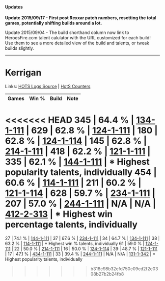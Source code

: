 #### Updates
**Update 2015/09/17 - First post Rexxar patch numbers, resetting the total games, potentially shifting builds around a lot.**

Update 2015/09/04 - The build shorthand column now link to HeroesFire.com talent calulator with the URL customized for each build!  
Use them to see a more detailed view of the build and talents, or tweak builds slightly.

***

# Kerrigan

Links: [HOTS Logs Source](https://www.hotslogs.com/Sitewide/HeroDetails?Hero=Kerrigan) | [HotS Counters](http://hotscounters.com/#/hero/Kerrigan)

Games  | Win %  | Build     | Note
-----  | -----  | -----     | ----
<<<<<<< HEAD
345    | 64.4 % | [134-1-111](http://www.heroesfire.com/hots/talent-calculator/kerrigan#hGqt) | 
629    | 62.8 % | [124-1-111](http://www.heroesfire.com/hots/talent-calculator/kerrigan#guQN) | 
180    | 62.8 % | [124-1-114](http://www.heroesfire.com/hots/talent-calculator/kerrigan#guQQ) | 
145    | 62.8 % | [214-1-111](http://www.heroesfire.com/hots/talent-calculator/kerrigan#kK8t) | 
418    | 62.2 % | [121-1-111](http://www.heroesfire.com/hots/talent-calculator/kerrigan#gn5d) | 
335    | 62.1 % | [144-1-111](http://www.heroesfire.com/hots/talent-calculator/kerrigan#hfFN) | * Highest popularity talents, individually
454    | 60.6 % | [114-1-111](http://www.heroesfire.com/hots/talent-calculator/kerrigan#gV_t) | 
211    | 60.2 % | [121-1-114](http://www.heroesfire.com/hots/talent-calculator/kerrigan#gn5g) | 
628    | 59.7 % | [234-1-111](http://www.heroesfire.com/hots/talent-calculator/kerrigan#l4zt) | 
207    | 57.0 % | [244-1-111](http://www.heroesfire.com/hots/talent-calculator/kerrigan#lTON) | 
N/A    | N/A    | [412-2-313](http://www.heroesfire.com/hots/talent-calculator/kerrigan#rtr9) | * Highest win percentage talents, individually
=======
27     | 74.1 % | [144-1-111](http://www.heroesfire.com/hots/talent-calculator/kerrigan#hfFN) | 
37     | 67.6 % | [234-1-111](http://www.heroesfire.com/hots/talent-calculator/kerrigan#l4zt) | 
34     | 64.7 % | [134-1-111](http://www.heroesfire.com/hots/talent-calculator/kerrigan#hGqt) | 
38     | 63.2 % | [114-1-111](http://www.heroesfire.com/hots/talent-calculator/kerrigan#gV_t) | * Highest win % talents, individually
61     | 59.0 % | [124-1-111](http://www.heroesfire.com/hots/talent-calculator/kerrigan#guQN) | 
22     | 50.0 % | [214-1-111](http://www.heroesfire.com/hots/talent-calculator/kerrigan#kK8t) | 
16     | 50.0 % | [124-1-114](http://www.heroesfire.com/hots/talent-calculator/kerrigan#guQQ) | 
39     | 48.7 % | [121-1-111](http://www.heroesfire.com/hots/talent-calculator/kerrigan#gn5d) | 
17     | 47.1 % | [434-1-111](http://www.heroesfire.com/hots/talent-calculator/kerrigan#sjFt) | 
33     | 39.4 % | [244-1-111](http://www.heroesfire.com/hots/talent-calculator/kerrigan#lTON) | 
N/A    | N/A    | [131-1-342](http://www.heroesfire.com/hots/talent-calculator/kerrigan#h9Zk) | * Highest popularity talents, individually
>>>>>>> b318c98b32efd750c09ed2f2e0308b27b2b24fb8
